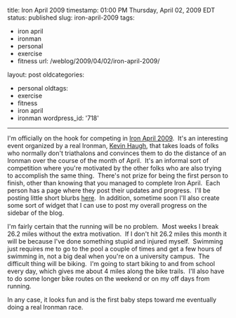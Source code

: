 title: Iron April 2009
timestamp: 01:00 PM Thursday, April 02, 2009 EDT
status: published
slug: iron-april-2009
tags:
- iron april
- ironman
- personal
- exercise
- fitness
url: /weblog/2009/04/02/iron-april-2009/

layout: post
oldcategories:
- personal
oldtags:
- exercise
- fitness
- iron april
- ironman
wordpress_id: '718'

---

I'm officially on the hook for competing in [Iron April 2009](http://kevinhaugh.blogspot.com/2008/03/iron-april-2008-athletes.html).  It's an interesting event organized by a real Ironman, [Kevin Haugh](http://kevinhaugh.blogspot.com/), that takes loads of folks who normally don't triathalons and convinces them to do the distance of an Ironman over the course of the month of April.  It's an informal sort of competition where you're motivated by the other folks who are also trying to accomplish the same thing.  There's not prize for being the first person to finish, other than knowing that you managed to complete Iron April.  Each person has a page where they post their updates and progress.  I'll be posting little short blurbs [here](http://kevinhaugh.blogspot.com/2005/01/patrick-wagstrom.html).  In addition, sometime soon I'll also create some sort of widget that I can use to post my overall progress on the sidebar of the blog.

I'm fairly certain that the running will be no problem.  Most weeks I break 26.2 miles without the extra motivation.  If I don't hit 26.2 miles this month it will be because I've done something stupid and injured myself.  Swimming just requires me to go to the pool a couple of times and get a few hours of swimming in, not a big deal when you're on a university campus.  The difficult thing will be biking.  I'm going to start biking to and from school every day, which gives me about 4 miles along the bike trails.  I'll also have to do some longer bike routes on the weekend or on my off days from running.

In any case, it looks fun and is the first baby steps toward me eventually doing a real Ironman race.
